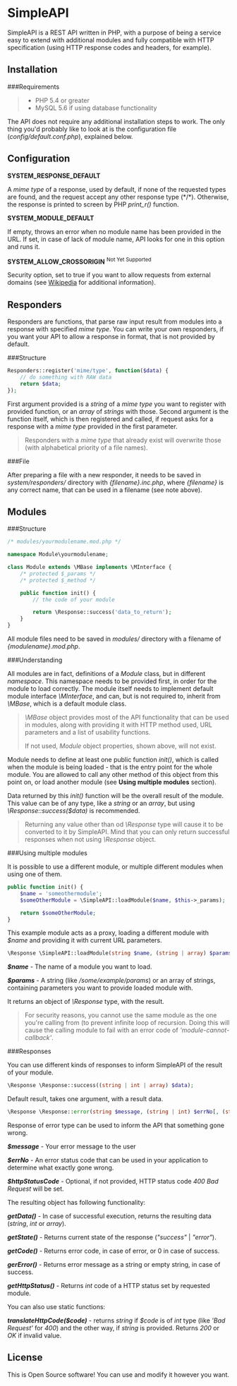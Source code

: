 **SimpleAPI**
===================


SimpleAPI is a REST API written in PHP, with a purpose of being a service easy to extend with additional modules and fully compatible with HTTP specification (using HTTP response codes and headers, for example).


Installation
-------------

###Requirements

> * PHP 5.4 or greater
> * MySQL 5.6 if using database functionality

The API does not require any additional installation steps to work. The only thing you'd probably like to look at is the configuration file (*config/default.conf.php*), explained below.


Configuration
----------------

**SYSTEM_RESPONSE_DEFAULT**

A *mime type* of a response, used by default, if none of the requested types are found, and the request accept any other response type (\*/\*). Otherwise, the response is printed to screen by PHP *print_r()* function.

**SYSTEM_MODULE_DEFAULT**

If empty, throws an error when no module name has been provided in the URL. If set, in case of lack of module name, API looks for one in this option and runs it.

**SYSTEM_ALLOW_CROSSORIGIN** <sup>Not Yet Supported</sup>

Security option, set to true if you want to allow requests from external domains (see [Wikipedia](https://developer.mozilla.org/en-US/docs/Web/HTTP/Access_control_CORS) for additional information).


Responders
------------------

Responders are functions, that parse raw input result from modules into a response with specified *mime type*. You can write your own responders, if you want your API to allow a response in format, that is not provided by default.

###Structure

```php
Responders::register('mime/type', function($data) {
	// do something with RAW data
	return $data;
});
```

First argument provided is a *string* of a *mime type* you want to register with provided function, or an *array* of *strings* with those.
Second argument is the function itself, which is then registered and called, if request asks for a response with a *mime type* provided in the first parameter.

> Responders with a *mime type* that already exist will overwrite those (with alphabetical priority of a file names).

###File

After preparing a file with a new responder, it needs to be saved in *system/responders/* directory with *{filename}.inc.php*, where *{filename}* is any correct name, that can be used in a filename (see note above).


Modules
--------------

###Structure

```PHP
/* modules/yourmodulename.mod.php */

namespace Module\yourmodulename;

class Module extends \MBase implements \MInterface {
	/* protected $_params */
	/* protected $_method */

	public function init() {
		// the code of your module

		return \Response::success('data_to_return');
	}
}
```

All module files need to be saved in *modules/* directory with a filename of *{modulename}.mod.php*.

###Understanding

All modules are in fact, definitions of a *Module* class, but in different *namespace*. This namespace needs to be provided first, in order for the module to load correctly.
The module itself needs to implement default module interface *\MInterface*, and can, but is not required to, inherit from *\MBase*, which is a default module class.

> *\MBase* object provides most of the API functionality that can be used in modules, along with providing it with HTTP method used, URL parameters and a list of usability functions.
> 
> If not used, *Module* object properties, shown above, will not exist.

Module needs to define at least one public function *init()*, which is called when the module is being loaded - that is the entry point for the whole module.
You are allowed to call any other method of this object from this point on, or load another module (see **Using multiple modules** section).

Data returned by this *init()* function will be the overall result of the module. This value can be of any type, like a *string* or an *array*, but using *\Response::success($data)* is recommended.

> Returning any value other than od *\Response* type will cause it to be converted to it by SimpleAPI. Mind that you can only return successful responses when not using *\Response* object.

###Using multiple modules

It is possible to use a different module, or multiple different modules when using one of them.

```PHP
public function init() {
	$name = 'someothermodule';
	$someOtherModule = \SimpleAPI::loadModule($name, $this->_params);

	return $someOtherModule;
}
```

This example module acts as a proxy, loading a different module with *$name* and providing it with current URL parameters.

```PHP
\Response \SimpleAPI::loadModule(string $name, (string | array) $params);
```

**<em>$name</em>** - The name of a module you want to load.

**<em>$params</em>** - A string (like */some/example/params*) or an array of strings, containing parameters you want to provide loaded module with.

It returns an object of *\Response* type, with the result.

> For security reasons, you cannot use the same module as the one you're calling from (to prevent infinite loop of recursion. Doing this will cause the calling module to fail with an error code of *'module-cannot-callback'*.


###Responses

You can use different kinds of responses to inform SimpleAPI of the result of your module.

```PHP
\Response \Response::success((string | int | array) $data);
```
Default result, takes one argument, with a result data.

```PHP
\Response \Response::error(string $message, (string | int) $errNo[, (string | int) $httpStatusCode]);
```
Response of error type can be used to inform the API that something gone wrong.

**<em>$message</em>** - Your error message to the user

**<em>$errNo</em>** - An error status code that can be used in your application to determine what exactly gone wrong.

**<em>$httpStatusCode</em>** - Optional, if not provided, HTTP status code *400 Bad Request* will be set.

The resulting object has following functionality:

**<em>getData()</em>** - In case of successful execution, returns the resulting data (*string*, *int* or *array*).

**<em>getState()</em>** - Returns current state of the response (*"success"* | *"error"*).

**<em>getCode()</em>** - Returns error code, in case of error, or 0 in case of success.

**<em>gerError()</em>** - Returns error message as a string or empty string, in case of success.

**<em>getHttpStatus()</em>** - Returns *int* code of a HTTP status set by requested module.

You can also use static functions:

**<em>translateHttpCode($code)</em>** - returns *string* if *\$code* is of *int* type (like *'Bad Request'* for *400*) and the other way, if *string* is provided. Returns *200* or *OK* if invalid value.


License
---------

This is Open Source software! You can use and modify it however you want.